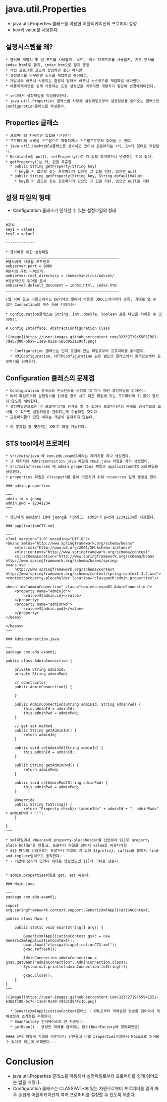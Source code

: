# java.util.Properties

  * java.util.Properties 클래스를 이용한 어플리케이션의 프로퍼티 설정
  * key와 value를 사용한다.
  
  ## 설정시스템을 왜?
  
    * 웹서버 개발시 몇 번 포트를 사용할지, 루트는 어느 디렉토리를 사용할지, 기본 문서를 index.html로 할지, index.htm으로 할지 등등
    * 직접 프로그램 코드에 삽입하면 쉽긴 하지만
    * 설정정보를 바꾸려면 소스를 재컴파일 해야하고, 
    * 개발시와 배포시 사용되는 환경이 달라서 배포시 소스코드를 재컴파일 해야한다.
    * 애플리케이션을 실제 사용하는 도중 설정값을 바꾸려면 개발자가 일일이 변경해줘야한다.
    
    * =>따라서 설정파일을 작성해야한다.
    * java.util.Properties 클래스를 사용해 설정파일로부터 설정정보를 읽어오는 클래스인 Configuration클래스를 작성한다.
    
  ## Properties 클래스 
  
    * 프로퍼티의 지속적인 집합을 나타낸다
    * 프로퍼티의 목록을 스트림으로 저장하거나 스트림으로부터 읽어올 수 있다.
    * java.util.Hashtable클래스를 상속하고 있어서 프로퍼티는 <키, 값>의 형태로 저장된다.
    * Hashtable의 put(), setProperty()로 키,값을 추가하거나 변경하는 것이 쉽다.
    * getProperty()는 키, 값을 추출함
      * public String getProperty(String key)
        * key를 키 값으로 갖는 프로퍼티가 있으면 그 값을 리턴, 없으면 null
      * public String getProperty(String key, String defaultValue)
        * key를 키 값으로 갖는 프로퍼티가 있으면 그 값을 리턴, 없으면 null을 리턴
        
    
  ## 설정 파일의 형태
  
   * Configuration 클래스가 인식할 수 있는 설정파일의 형태
   
    -------------
    #주석
    key1 = value1
    key2 = value2
    ...
    -------------
    
    * 웹서버를 위한 설정파일
    ___________________________________________________
    #웹서버가 사용할 포트번호
    webserver.port = 8080
    #문서의 루트 디렉토리
    webserver.root_directory = /home/madvirus/webrot/
    #기본적으로 읽어올 문서
    webserver.default_document = index.html, index.htm
    ___________________________________________________
    
    (웹 서버 말고 다른곳에서도 DB커넥션 풀에서 사용할 JDBC드라이버의 종류, 최대로 열 수 있는 Connection의 개수 등을 지정가능)
    
    * Configuration클래스는 String, int, double, boolean 같은 타입을 처리할 수 있어야함.
    
    # Config Interface, AbstractConfiguration Class
    
    ![image](https://user-images.githubusercontent.com/32332719/55857981-79a57d00-5ba9-11e9-822e-565d952129cf.png)

      * Configuration 클래스는 단지 로컬에 있는 파일로부터 프로퍼티를 읽어온다.
      * RMIConfiguration, HTTPConfiguration 같은 별도의 클래스에서 원격으로부터 프로퍼티를 읽어온다.
      
      
  ## Configuration 클래스의 문제점
  
    * Configuration 클래스의 인스턴스를 생성할 때 마다 매번 설정파일을 읽어온다.
    * 여러 파일로부터 설정정보를 읽어올 경우 서로 다른 파일에 있는 프로퍼티의 키 값이 겹치지 않도록 해야한다.
    * 설정파일만으로는 각 프로퍼티간의 관계를 알 수 없어서 프로퍼티간의 관계를 명시적으로 표시할 수 있으면 설정파일을 관리하는게 수월해질 것이다.
    * 프로퍼티들의 집합 이라는 개념이 존재하지 않는다.
    
    * 이 문제점 중 몇가지는 XML로 해결 가능하다.
    
  ## STS tool에서 프로퍼티  
  
    * src/main/java 에 com.edu.exam01이라는 패키지를 하나 생성했다.
    * 그 패키지에 AdminConnection.java 파일과 Main.java 파일을 각각 생성했다.
    * src/main/resources 에 admin.properties 파일과 applicationCTX.xml파일을 생성했다.
    * properties 파일은 classpath를 통해 이용하기 위해 resources 밑에 생성을 했다.
    
    ### admin.properties
    
    ~~~
    admin.id = jeong 
    admin.pwd = 12341234
    ~~~
    
    * 간단하게 admin의 id에 jeong을 저장하고, admin의 pwd에 12341234를 저장했다.
    
    ### applicationCTX.xml
    
    ~~~
    <?xml version="1.0" encoding="UTF-8"?>
    <beans xmlns="http://www.springframework.org/schema/beans"
        xmlns:xsi="http://www.w3.org/2001/XMLSchema-instance"
        xmlns:context="http://www.springframework.org/schema/context"
        xsi:schemaLocation="http://www.springframework.org/schema/beans http://www.springframework.org/schema/beans/spring-           beans.xsd
        http://www.springframework.org/schema/context http://www.springframework.org/schema/context/spring-context-3.2.xsd">
    <context:property-placeholder location="classpath:admin.properties"/>
    
    <bean id="adminConnection" class="com.edu.exam01.AdminConnection">
        <property name="adminId">
            <value>${admin.id}</value>
        </property>
        <property name="adminPwd">
            <value>${admin.pwd}</value>
        </property>
    </bean>
 
    </beans>
    ~~~
    
    ### AdminConnection.java
    
    ~~~
    package com.edu.exam01;
 
    public class AdminConnection {

        private String adminId;
        private String adminPwd;

        // constructor
        public AdminConnection() {

        }

        public AdminConnection(String adminId, String adminPwd) {
            this.adminId = adminId;
            this.adminPwd = adminPwd;
        }

        // get set method
        public String getAdminId() {
            return adminId;
        }

        public void setAdminId(String adminId) {
            this.adminId = adminId;
        }

        public String getAdminPwd() {
            return adminPwd;
        }

        public void setAdminPwd(String adminPwd) {
            this.adminPwd = adminPwd;
        }

        @Override
        public String toString() {
            return "Property check// [adminId=" + adminId + ", adminPwd=" + adminPwd + "]";
        }

    }
    ~~~
    
    * xml파일에서 <beans>에 property-placeholder를 선언해서 ${}로 property place holder를 만들고, 프로퍼티 파일을 읽어서 value를 바꿔치기함
    * ${} 방식의 단점으로는 프로퍼티 파일의 키 값에 ${prefix}, suffix를 붙여서 find-and-replace방식으로 동작한다.
    * - 키값에 오타가 있거나 제대로 안넣었으면 ${}가 그대로 남는다.
    
    
    * admin.properties파일을 get, set 해준다.
    
    ### Main.java
    
    ~~~
    package com.edu.exam01;

    import org.springframework.context.support.GenericXmlApplicationContext;

    public class Main {

        public static void main(String[] args) {

            GenericXmlApplicationContext gxac = new GenericXmlApplicationContext();
            gxac.load("classpath:applicationCTX.xml");
            gxac.refresh();

            AdminConnection adminConnection = gxac.getBean("adminConnection", AdminConnection.class);
            System.out.println(adminConnection.toString());

            gxac.close();
        }
    }
    ~~~
    
    ![image](https://user-images.githubusercontent.com/32332719/55941552-6368f100-5c7d-11e9-9a40-193bfd54fc1d.png)

      * GenericXmlApplicationContext클래스 : XML로부터 객체설정 정보를 읽어와서 객체생성과 초기화를 수행한다.
      * BeanFactory 인터페이스의 먼 자손이다.
      * getBean() : 생성된 객체를 검색하는 함수(BeanFactory에 정의돼있음)

    #### 근데 이렇게 파일을 4개씩이나 안만들고 바로 properties파일에서 Main으로 읽어올 수 있다고 하는데 못해봤다...

  # Conclusion
  
  * java.util.Properties 클래스를 이용해서 설정파일로부터 프로퍼티를 쉽게 읽어오는 법을 배웠다.
  * Configuration 클래스는 CLASSPATH에 있는 자원으로부터 프로퍼티를 읽어 매우 손쉽게 어플리케이션의 여러 프로퍼티를 설정할 수 있도록 해준다.
    
